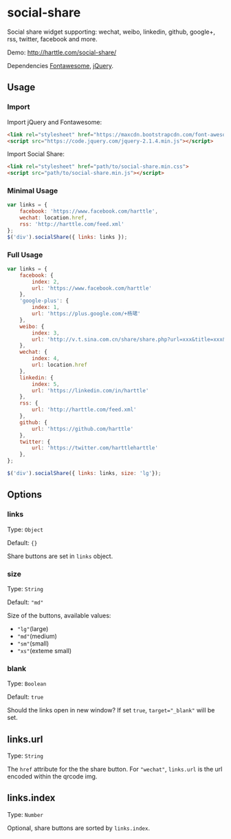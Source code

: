# social-share

Social share widget supporting: wechat, weibo, linkedin, github, google+, rss, twitter, facebook and more.

Demo: http://harttle.com/social-share/

Dependencies [Fontawesome][font], [jQuery][jq].

## Usage

### Import

Import jQuery and Fontawesome:

```html
<link rel="stylesheet" href="https://maxcdn.bootstrapcdn.com/font-awesome/4.5.0/css/font-awesome.min.css">
<script src="https://code.jquery.com/jquery-2.1.4.min.js"></script>
```

Import Social Share:

```html
<link rel="stylesheet" href="path/to/social-share.min.css">
<script src="path/to/social-share.min.js"></script>
```

### Minimal Usage

```javascript
var links = {
    facebook: 'https://www.facebook.com/harttle',
    wechat: location.href,
    rss: 'http://harttle.com/feed.xml'
};
$('div').socialShare({ links: links });
```

### Full Usage

```javascript
var links = {
    facebook: {
        index: 2,
        url: 'https://www.facebook.com/harttle'
    },
    'google-plus': {
        index: 1,
        url: 'https://plus.google.com/+杨珺'
    },
    weibo: {
        index: 3,
        url: 'http://v.t.sina.com.cn/share/share.php?url=xxx&title=xxx&appid=xxx'
    },
    wechat: {
        index: 4,
        url: location.href
    },
    linkedin: {
        index: 5,
        url: 'https://linkedin.com/in/harttle'
    },
    rss: {
        url: 'http://harttle.com/feed.xml'
    },
    github: {
        url: 'https://github.com/harttle'
    },
    twitter: {
        url: 'https://twitter.com/harttleharttle'
    },
};

$('div').socialShare({ links: links, size: 'lg'});
```

## Options

### links

Type: `Object`

Default: `{}`

Share buttons are set in `links` object.

### size

Type: `String`

Default: `"md"`

Size of the buttons, available values: 

* `"lg"`(large)
* `"md"`(medium)
* `"sm"`(small)
* `"xs"`(exteme small)

### blank

Type: `Boolean`

Default: `true`

Should the links open in new window? If set `true`, `target="_blank"` will be set.

## links.url

Type: `String`

The `href` attribute for the the share button. For `"wechat"`, `links.url` is the url encoded within the qrcode img.

## links.index

Type: `Number`

Optional, share buttons are sorted by `links.index`.


[font]: http://fontawesome.io/
[jq]: http://jquery.com/

